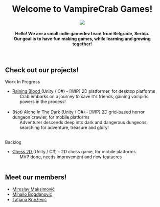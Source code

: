 <div align="center">
    <h1>Welcome to VampireCrab Games!</h1>
    <img src="https://user-images.githubusercontent.com/57428230/227219018-951084b3-8a4b-45ad-8c90-3a8ea5ad95b7.png" />
    <h4> Hello! We are a small indie gamedev team from Belgrade, Serbia. 
    <br> Our goal is to have fun making games, while learning and growing together!</h4>
    <br>
</div>
<div>
    <h2>Check out our projects!</h2>
<!--     <p> Released </p>
    <ul>
        <li> <a href="" target="_blank">  </a>
            <ul>  </ul>
        </li>
        <br>
    </ul> -->
    <p> Work In Progress </p>
    <ul>
        <li> <a href="https://github.com/VampireCrab-Games/Raining-Blood" target="_blank"> Raining Blood </a> (Unity / C#) - [WIP] 2D platformer, for desktop platforms
            <ul> Crab embarks on a journey to save it's friends, gaining vampiric powers in the process! </ul>
        </li>
        <br>
        <li> <a href="" target="_blank"> (Not) Alone In The Dark </a> (Unity / C#) - [WIP] 2D grid-based horror dungeon crawler, for mobile platforms
            <ul> Adventurer descends deep into dark and dangerous dungeons, searching for adventure, treasure and glory! </ul>
        </li>
        <br>
    </ul>
    <p> Backlog </p>
    <ul>
        <li> <a href="https://github.com/VampireCrab-Games/Chess-2D" target="_blank"> Chess 2D </a> (Unity / C#) - 2D chess game, for mobile platforms
            <ul> MVP done, needs improvement and new featueres</ul>
        </li>
        <br>
    </ul>
    
</div>
<div align="left">
    <h2>Meet our members!</h2>
    <ul>
        <li><a href="https://www.github.com/Mikros1999" target="_blank"> Miroslav Maksimović </a></li>
        <li><a href="https://www.github.com/crknuchu" target="_blank"> Mihailo Bogdanović </a></li>
        <li><a href="https://www.github.com/TatjanaKnezevic" target="_blank"> Tatjana Knežević </a></li>
    </ul>
    <br>
</div>
